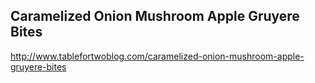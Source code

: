 ## Caramelized Onion Mushroom Apple Gruyere Bites

http://www.tablefortwoblog.com/caramelized-onion-mushroom-apple-gruyere-bites
